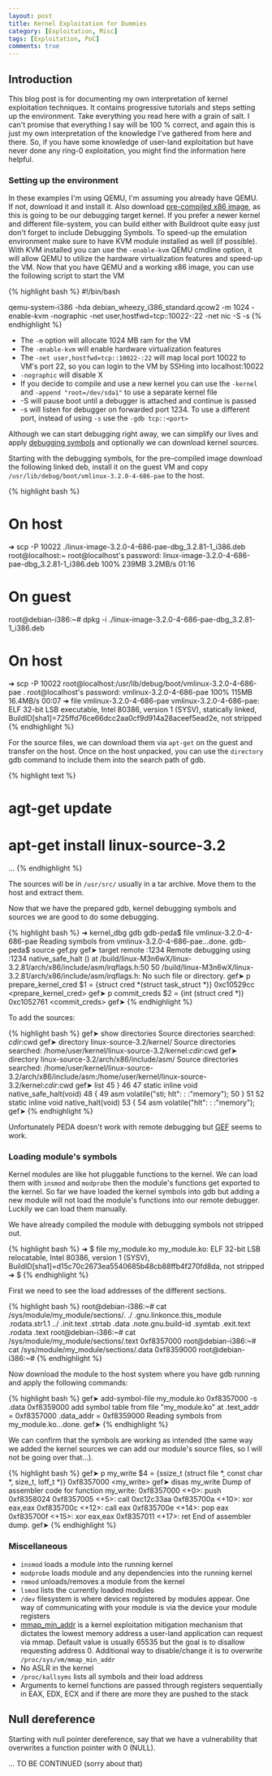 ```yaml
---
layout: post
title: Kernel Exploitation for Dummies
category: [Exploitation, Misc]
tags: [Exploitation, PoC]
comments: true
---
```


## Introduction

This blog post is for documenting my own interpretation of kernel exploitation techniques. It contains progressive tutorials and steps setting up the environment. Take everything you read here with a grain of salt. I can't promise that everything I say will be 100 % correct, and again this is just my own interpretation of the knowledge I've gathered from here and there. So, if you have some knowledge of user-land exploitation but have never done any ring-0 exploitation, you might find the information here helpful.

### Setting up the environment

In these examples I'm using QEMU, I'm assuming you already have QEMU. If not, download it and install it. Also download [pre-compiled x86 image](https://people.debian.org/~aurel32/qemu/i386/debian_wheezy_i386_standard.qcow2), as this is going to be our debugging target kernel. If you prefer a newer kernel and different file-system, you can build either with Buildroot quite easy just don't forget to include Debugging Symbols. To speed-up the emulation environment make sure to have KVM module installed as well (if possible). With KVM installed you can use the `-enable-kvm` QEMU cmdline option, it will allow QEMU to utilize the hardware virtualization features and speed-up the VM. Now that you have QEMU and a working x86 image, you can use the following script to start the VM

{% highlight bash %}
#!/bin/bash

qemu-system-i386 -hda debian_wheezy_i386_standard.qcow2 -m 1024 -enable-kvm -nographic -net user,hostfwd=tcp::10022-:22 -net nic -S -s
{% endhighlight %}

- The `-m` option will allocate 1024 MB ram for the VM
- The `-enable-kvm` will enable hardware virtualization features
- The `-net user,hostfwd=tcp::10022-:22` will map local port 10022 to VM's port 22, so you can login to the VM by SSHing into localhost:10022
- `-nographic` will disable X
- If you decide to compile and use a new kernel you can use the `-kernel ` and `-append "root=/dev/sda1"` to use a separate kernel file
- -S will pause boot until a debugger is attached and continue is passed
- -s will listen for debugger on forwarded port 1234. To use a different port, instead of using `-s` use the `-gdb tcp::<port>`

Although we can start debugging right away, we can simplify our lives and apply [debugging symbols](http://security.debian.org/pool/updates/main/l/linux/linux-image-3.2.0-4-686-pae-dbg_3.2.81-2_i386.deb) and optionally we can download kernel sources.

Starting with the debugging symbols, for the pre-compiled image download the following linked deb, install it on the guest VM and copy `/usr/lib/debug/boot/vmlinux-3.2.0-4-686-pae` to the host.

{% highlight bash %}
# On host
➜  scp -P 10022 ./linux-image-3.2.0-4-686-pae-dbg_3.2.81-1_i386.deb root@localhost:~
root@localhost's password:
linux-image-3.2.0-4-686-pae-dbg_3.2.81-1_i386.deb                                    100%  239MB   3.2MB/s   01:16
# On guest
root@debian-i386:~# dpkg -i ./linux-image-3.2.0-4-686-pae-dbg_3.2.81-1_i386.deb
# On host
➜  scp -P 10022 root@localhost:/usr/lib/debug/boot/vmlinux-3.2.0-4-686-pae .
root@localhost's password:
vmlinux-3.2.0-4-686-pae                                   100%  115MB  16.4MB/s   00:07
➜  file vmlinux-3.2.0-4-686-pae
vmlinux-3.2.0-4-686-pae: ELF 32-bit LSB  executable, Intel 80386, version 1 (SYSV), statically linked, BuildID[sha1]=725ffd76ce66dcc2aa0cf9d914a28aceef5ead2e, not stripped
{% endhighlight %}

For the source files, we can download them via `apt-get` on the guest and transfer on the host. Once on the host unpacked, you can use the `directory` gdb command to include them into the search path of gdb.

{% highlight text %}
# agt-get update
# apt-get install linux-source-3.2
...
{% endhighlight %}

The sources will be in `/usr/src/` usually in a tar archive. Move them to the host and extract them.

Now that we have the prepared gdb, kernel debugging symbols and sources we are good to do some debugging.

{% highlight bash %}
➜  kernel_dbg gdb
gdb-peda$ file vmlinux-3.2.0-4-686-pae
Reading symbols from vmlinux-3.2.0-4-686-pae...done.
gdb-peda$ source gef.py
gef➤  target remote :1234
Remote debugging using :1234
native_safe_halt () at /build/linux-M3n6wX/linux-3.2.81/arch/x86/include/asm/irqflags.h:50
50 /build/linux-M3n6wX/linux-3.2.81/arch/x86/include/asm/irqflags.h: No such file or directory.
gef➤  p prepare_kernel_cred
$1 = {struct cred *(struct task_struct *)} 0xc10529cc <prepare_kernel_cred>
gef➤  p commit_creds
$2 = {int (struct cred *)} 0xc1052761 <commit_creds>
gef➤
{% endhighlight %}

To add the sources:

{% highlight bash %}
gef➤  show directories
Source directories searched: $cdir:$cwd
gef➤  directory linux-source-3.2/kernel/
Source directories searched: /home/user/kernel/linux-source-3.2/kernel:$cdir:$cwd
gef➤  directory linux-source-3.2/arch/x86/include/asm/
Source directories searched: /home/user/kernel/linux-source-3.2/arch/x86/include/asm:/home/user/kernel/linux-source-3.2/kernel:$cdir:$cwd
gef➤  list
45 }
46
47 static inline void native_safe_halt(void)
48 {
49    asm volatile("sti; hlt": : :"memory");
50 }
51
52 static inline void native_halt(void)
53 {
54    asm volatile("hlt": : :"memory");
gef➤
{% endhighlight %}

Unfortunately PEDA doesn't work with remote debugging but [GEF](https://github.com/hugsy/gef) seems to work.

### Loading module's symbols

Kernel modules are like hot pluggable functions to the kernel. We can load them with `insmod` and `modprobe` then the module's functions get exported to the kernel. So far we have loaded the kernel symbols into gdb but adding a new module will not load the module's functions into our remote debugger. Luckily we can load them manually.

We have already compiled the module with debugging symbols not stripped out.

{% highlight bash %}
➜  $ file my_module.ko
my_module.ko: ELF 32-bit LSB  relocatable, Intel 80386, version 1 (SYSV), BuildID[sha1]=d15c70c2673ea5540685b48cb88ffb4f270fd8da, not stripped
➜  $
{% endhighlight %}

First we need to see the load addresses of the different sections.

{% highlight bash %}
root@debian-i386:~# cat /sys/module/my_module/sections/.
./                         .gnu.linkonce.this_module  .rodata.str1.1
../                        .init.text                 .strtab
.data                      .note.gnu.build-id         .symtab
.exit.text                 .rodata                    .text
root@debian-i386:~# cat /sys/module/my_module/sections/.text
0xf8357000
root@debian-i386:~# cat /sys/module/my_module/sections/.data
0xf8359000
root@debian-i386:~#
{% endhighlight %}

Now download the module to the host system where you have gdb running and apply the following commands:

{% highlight bash %}
gef➤  add-symbol-file my_module.ko 0xf8357000 -s .data 0xf8359000
add symbol table from file "my_module.ko" at
   .text_addr = 0xf8357000
   .data_addr = 0xf8359000
Reading symbols from my_module.ko...done.
gef➤
{% endhighlight %}

We can confirm that the symbols are working as intended (the same way we added the kernel sources we can add our module's source files, so I will not be going over that...).

{% highlight bash %}
gef➤  p my_write
$4 = {ssize_t (struct file *, const char *, size_t, loff_t *)} 0xf8357000 <my_write>
gef➤  disas my_write
Dump of assembler code for function my_write:
   0xf8357000 <+0>:  push   0xf8358024
   0xf8357005 <+5>:  call   0xc12c33aa <printk>
   0xf835700a <+10>: xor    eax,eax
   0xf835700c <+12>: call   eax
   0xf835700e <+14>: pop    eax
   0xf835700f <+15>: xor    eax,eax
   0xf8357011 <+17>: ret
End of assembler dump.
gef➤
{% endhighlight %}

### Miscellaneous

- `insmod` loads a module into the running kernel
- `modprobe` loads module and any dependencies into the running kernel
- `rmmod` unloads/removes a module from the kernel
- `lsmod` lists the currently loaded modules
- `/dev` filesystem is where devices registered by modules appear. One way of communicating with your module is via the device your module registers
- [mmap_min_addr](https://wiki.debian.org/mmap_min_addr) is a kernel exploitation mitigation mechanism that dictates the lowest memory address a user-land application can request via mmap. Default value is usually 65535 but the goal is to disallow requesting address 0. Additional way to disable/change it is to overwrite `/proc/sys/vm/mmap_min_addr`
- No ASLR in the kernel
- `/proc/kallsyms` lists all symbols and their load address
- Arguments to kernel functions are passed through registers sequentially in EAX, EDX, ECX and if there are more they are pushed to the stack


## Null dereference

Starting with null pointer dereference, say that we have a vulnerability that overwrites a function pointer with 0 (NULL).

... TO BE CONTINUED (sorry about that)
